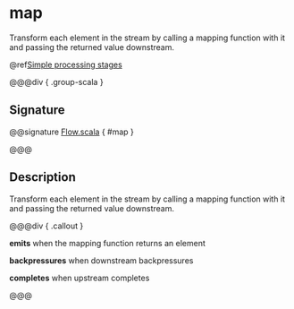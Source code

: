# map

Transform each element in the stream by calling a mapping function with it and passing the returned value downstream.

@ref[Simple processing stages](../index.md#simple-processing-stages)

@@@div { .group-scala }

## Signature

@@signature [Flow.scala]($akka$/akka-stream/src/main/scala/akka/stream/scaladsl/Flow.scala) { #map }

@@@

## Description

Transform each element in the stream by calling a mapping function with it and passing the returned value downstream.


@@@div { .callout }

**emits** when the mapping function returns an element

**backpressures** when downstream backpressures

**completes** when upstream completes

@@@


